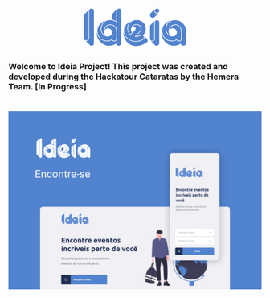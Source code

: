 <h1 align="center">
    <img alt="Ideia Logo" title="#logo" src=".github/Ideia.png" />
</h1>

### Welcome to Ideia Project! This project was created and developed during the Hackatour Cataratas by the Hemera Team. [In Progress]

<h1 align="center">
    <img alt="Ideia Capa" title="#top" src=".github/Capa.png" />
</h1>
